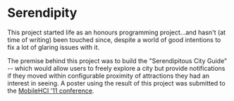 Serendipity
==========
This project started life as an honours programming project...and hasn't (at time of writing) been touched since, despite a world of good intentions to fix a lot of glaring issues with it.

The premise behind this project was to build the "Serendipitous City Guide" -- which would allow users to freely explore a city but provide notifications if they moved within configurable proximity of attractions they had an interest in seeing.
A poster using the result of this project was submitted to the [MobileHCI '11 conference][1].


[1]: http://dl.acm.org/citation.cfm?id=2037460        "A mobile guide for serendipitous exploration of cities"
